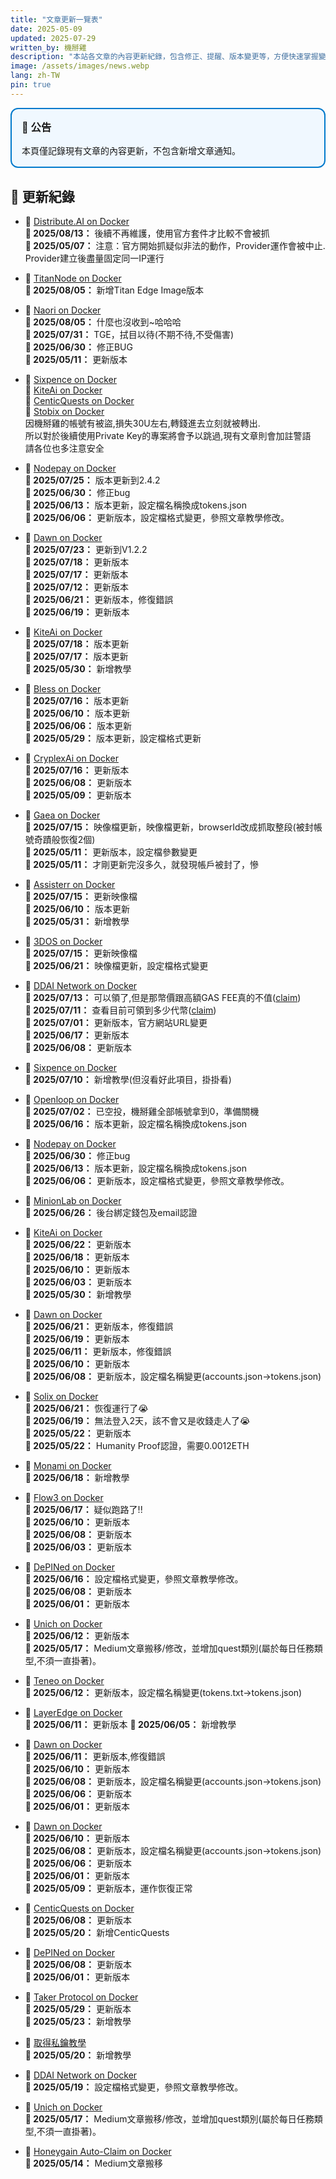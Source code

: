 ```yaml
---
title: "文章更新一覽表"
date: 2025-05-09
updated: 2025-07-29
written_by: 機掰雞
description: "本站各文章的內容更新紀錄，包含修正、提醒、版本變更等，方便快速掌握變動內容。"
image: /assets/images/news.webp
lang: zh-TW
pin: true
---
```


<div style="border: 2px solid #007acc; padding: 1rem; border-radius: 0.75rem; background-color: #f0f8ff; margin-bottom: 1.5rem;">
  <h3 style="margin-top: 0;">📢 公告</h3>
  <p style="margin: 0.5rem 0 0 0;">本頁僅記錄現有文章的內容更新，不包含新增文章通知。</p>
</div>

## 📅 更新紀錄
- 📝 [Distribute.AI on Docker](/posts/DistributeAI-on-Docker)  
  **📅 2025/08/13：** 後續不再維護，使用官方套件才比較不會被抓  
  **📅 2025/05/07：** 注意：官方開始抓疑似非法的動作，Provider運作會被中止. Provider建立後盡量固定同一IP運行  

- 📝 [TitanNode on Docker](/posts/TitanNode-on-Docker/)  
  **📅 2025/08/05：** 新增Titan Edge Image版本

- 📝 [Naori on Docker](/posts/Naoris-on-Docker/)  
  **📅 2025/08/05：** 什麼也沒收到~哈哈哈  
  **📅 2025/07/31：** TGE，拭目以待(不期不待,不受傷害)  
  **📅 2025/06/30：** 修正BUG  
  **📅 2025/05/11：** 更新版本

- 📝 [Sixpence on Docker](/posts/Sixpence-on-Docker/)  
  📝 [KiteAi on Docker](/posts/KiteAi-on-Docker/)  
  📝 [CenticQuests on Docker](/posts/CenticQuests-on-Docker/)  
  📝 [Stobix on Docker](/posts/Stobix-on-Docker/)  
  因機掰雞的帳號有被盜,損失30U左右,轉錢進去立刻就被轉出.  
  所以對於後續使用Private Key的專案將會予以跳過,現有文章則會加註警語  
  請各位也多注意安全  


- 📝 [Nodepay on Docker](/posts/Nodepay-on-Docker/)  
  **📅 2025/07/25：** 版本更新到2.4.2  
  **📅 2025/06/30：** 修正bug  
  **📅 2025/06/13：** 版本更新，設定檔名稱換成tokens.json  
  **📅 2025/06/06：** 更新版本，設定檔格式變更，參照文章教學修改。
- 📝 [Dawn on Docker](/posts/Dawn-on-Docker/)    
  **📅 2025/07/23：** 更新到V1.2.2  
  **📅 2025/07/18：** 更新版本  
  **📅 2025/07/17：** 更新版本   
  **📅 2025/07/12：** 更新版本   
  **📅 2025/06/21：** 更新版本，修復錯誤  
  **📅 2025/06/19：** 更新版本

- 📝 [KiteAi on Docker](/posts/KiteAi-on-Docker/)  
  **📅 2025/07/18：** 版本更新  
  **📅 2025/07/17：** 版本更新    
  **📅 2025/05/30：** 新增教學  

- 📝 [Bless on Docker](/posts/Bless-on-Docker/)  
  **📅 2025/07/16：** 版本更新  
  **📅 2025/06/10：** 版本更新  
  **📅 2025/06/06：** 版本更新  
  **📅 2025/05/29：** 版本更新，設定檔格式更新  
 
- 📝 [CryplexAi on Docker](/posts/CryplexAi-on-Docker/)  
  **📅 2025/07/16：** 更新版本  
  **📅 2025/06/08：** 更新版本  
  **📅 2025/05/09：** 更新版本  
 
- 📝 [Gaea on Docker](/posts/Gaea-on-Docker/)  
  **📅 2025/07/15：** 映像檔更新，映像檔更新，browserId改成抓取整段(被封帳號奇蹟般恢復2個)  
  **📅 2025/05/11：** 更新版本，設定檔參數變更  
  **📅 2025/05/11：** 才剛更新完沒多久，就發現帳戶被封了，慘  

- 📝 [Assisterr on Docker](/posts/Assisterr-on-Docker/)  
  **📅 2025/07/15：** 更新映像檔   
  **📅 2025/06/10：** 版本更新  
  **📅 2025/05/31：** 新增教學

- 📝 [3DOS on Docker](/posts/3DOS-on-Docker/)  
  **📅 2025/07/15：** 更新映像檔  
  **📅 2025/06/21：** 映像檔更新，設定檔格式變更

- 📝 [DDAI Network on Docker](/posts/DDAI-Network-on-Docker/)  
  **📅 2025/07/13：** 可以領了,但是那幣價跟高額GAS FEE真的不值([claim](https://app.ddai.space/claim))  
  **📅 2025/07/11：** 查看目前可領到多少代幣([claim](https://app.ddai.space/claim))   
  **📅 2025/07/01：** 更新版本，官方網站URL變更    
  **📅 2025/06/17：** 更新版本   
  **📅 2025/06/08：** 更新版本

  
- 📝 [Sixpence on Docker](/posts/Sixpence-on-Docker/)  
  **📅 2025/07/10：** 新增教學(但沒看好此項目，掛掛看)  

- 📝 [Openloop on Docker](/posts/Openloop-on-Docker/)  
  **📅 2025/07/02：** 已空投，機掰雞全部帳號拿到0，準備關機  
  **📅 2025/06/16：** 版本更新，設定檔名稱換成tokens.json

- 📝 [Nodepay on Docker](/posts/Nodepay-on-Docker/)  
  **📅 2025/06/30：** 修正bug  
  **📅 2025/06/13：** 版本更新，設定檔名稱換成tokens.json  
  **📅 2025/06/06：** 更新版本，設定檔格式變更，參照文章教學修改。

- 📝 [MinionLab on Docker](/posts/MinionLab-on-Docker/)  
  **📅 2025/06/26：** 後台綁定錢包及email認證

- 📝 [KiteAi on Docker](/posts/KiteAi-on-Docker/)  
  **📅 2025/06/22：** 更新版本  
  **📅 2025/06/18：** 更新版本  
  **📅 2025/06/10：** 更新版本  
  **📅 2025/06/03：** 更新版本  
  **📅 2025/05/30：** 新增教學

- 📝 [Dawn on Docker](/posts/Dawn-on-Docker/)  
  **📅 2025/06/21：** 更新版本，修復錯誤  
  **📅 2025/06/19：** 更新版本  
  **📅 2025/06/11：** 更新版本，修復錯誤  
  **📅 2025/06/10：** 更新版本  
  **📅 2025/06/08：** 更新版本，設定檔名稱變更(accounts.json->tokens.json)

- 📝 [Solix on Docker](/posts/Solix-on-Docker/)  
  **📅 2025/06/21：** 恢復運行了😭     
  **📅 2025/06/19：** 無法登入2天，該不會又是收錢走人了😭    
  **📅 2025/05/22：** 更新版本   
  **📅 2025/05/22：** Humanity Proof認證，需要0.0012ETH

- 📝 [Monami on Docker](/posts/Monami-on-Docker/)  
  **📅 2025/06/18：** 新增教學


- 📝 [Flow3 on Docker](/posts/Flow3-on-Docker/)  
  **📅 2025/06/17：** 疑似跑路了!!  
  **📅 2025/06/10：** 更新版本   
  **📅 2025/06/08：** 更新版本   
  **📅 2025/06/03：** 更新版本


- 📝 [DePINed on Docker](/posts/DePINed-on-Docker/)  
  **📅 2025/06/16：** 設定檔格式變更，參照文章教學修改。  
  **📅 2025/06/08：** 更新版本   
  **📅 2025/06/01：** 更新版本


- 📝 [Unich on Docker](/posts/Unich-on-Docker/)   
  **📅 2025/06/12：** 更新版本  
  **📅 2025/05/17：** Medium文章搬移/修改，並增加quest類別(屬於每日任務類型,不須一直掛著)。

- 📝 [Teneo on Docker](/posts/Teneo-on-Docker/)  
  **📅 2025/06/12：** 更新版本，設定檔名稱變更(tokens.txt->tokens.json)

- 📝 [LayerEdge on Docker](/posts/LayerEdge-on-Docker/)  
  **📅 2025/06/11：** 更新版本
  **📅 2025/06/05：** 新增教學
- 📝 [Dawn on Docker](/posts/Dawn-on-Docker/)  
  **📅 2025/06/11：** 更新版本,修復錯誤  
  **📅 2025/06/10：** 更新版本  
  **📅 2025/06/08：** 更新版本，設定檔名稱變更(accounts.json->tokens.json)  
  **📅 2025/06/06：** 更新版本  
  **📅 2025/06/01：** 更新版本

- 📝 [Dawn on Docker](/posts/Dawn-on-Docker/)  
  **📅 2025/06/10：** 更新版本  
  **📅 2025/06/08：** 更新版本，設定檔名稱變更(accounts.json->tokens.json)  
  **📅 2025/06/06：** 更新版本  
  **📅 2025/06/01：** 更新版本  
  **📅 2025/05/09：** 更新版本，運作恢復正常
 
- 📝 [CenticQuests on Docker](/posts/CenticQuests-on-Docker/)  
  **📅 2025/06/08：** 更新版本  
  **📅 2025/05/20：** 新增CenticQuests

- 📝 [DePINed on Docker](/posts/DePINed-on-Docker/)  
  **📅 2025/06/08：** 更新版本   
  **📅 2025/06/01：** 更新版本


- 📝 [Taker Protocol on Docker](/posts/Taker-Protocol-on-Docker/)  
  **📅 2025/05/29：** 更新版本  
  **📅 2025/05/23：** 新增教學


- 📝 [取得私鑰教學](/posts/Get-Your-Private-Key/)  
  **📅 2025/05/20：** 新增教學

- 📝 [DDAI Network on Docker](/posts/DDAI-Network-on-Docker/)  
  **📅 2025/05/19：** 設定檔格式變更，參照文章教學修改。

- 📝 [Unich on Docker](/posts/Unich-on-Docker/)  
  **📅 2025/05/17：** Medium文章搬移/修改，並增加quest類別(屬於每日任務類型,不須一直掛著)。

- 📝 [Honeygain Auto-Claim on Docker](/posts/Honeygain-Claim-Bot-on-Docker/)  
  **📅 2025/05/14：** Medium文章搬移
